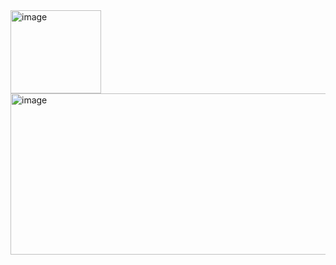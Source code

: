 
<img width="145" height="133" alt="image" src="https://github.com/user-attachments/assets/a8bd0441-db89-47e0-bb87-e9469eec88a5" />

<img width="925" height="258" alt="image" src="https://github.com/user-attachments/assets/112f89eb-3707-4a7e-8164-c4022699c85b" />

